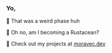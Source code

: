### Yo,

🚗 That was a weird phase huh

🦀 Oh no, am I becoming a Rustacean?

🎇 Check out my projects at [moravec.dev](https://moravec.dev)
